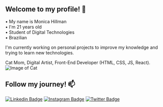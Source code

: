 ## Welcome to my profile! 👋

• My name is Monica Hillman <br>
• I'm 21 years old <br>
• Student of Digital Technologies <br>
• Brazilian <br>

I'm currently working on personal projects to improve my knowledge and trying to learn new technologies.

Cat Mom, Digital Artist, Front-End Developer (HTML, CSS, JS, React). <br>
![Image of Cat](https://i.ibb.co/Byt5vF7/cat.png)

## Follow my journey! 📫

[![Linkedin Badge](https://img.shields.io/badge/-LinkedIn-blue?style=flat-square&logo=Linkedin&logoColor=white&link=https://www.linkedin.com/in/monicamhillman/)](https://www.linkedin.com/in/monicahillman/)
[![Instagram Badge](https://img.shields.io/badge/-Instagram-C13584?style=flat-square&labelColor=C13584&logo=instagram&logoColor=white&link=https://www.instagram.com/monis.png/)](https://www.instagram.com/monis.png/)
[![Twitter Badge](https://img.shields.io/badge/-Twitter-blue?style=flat-square&logo=Twitter&logoColor=white&link=https://www.twitter.com/monispng/)](https://www.twitter.com/monispng)
